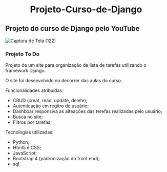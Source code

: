 
# <center/>Projeto-Curso-de-Django<center/>
## Projeto do curso de Django pelo YouTube

![Captura de Tela (122)](https://user-images.githubusercontent.com/103837121/184902803-ed122517-4133-4917-aaeb-f908084ac839.png)

### Projeto To Do 

Projeto de um site para organização de lista de tarefas utilizando o framework Django.

O site foi desenvolvido no decorrer das aulas do curso.

Funcionalidades atribuídas:

- CRUD (creat, read, update, delete);
- Autenticação em regitro de usuário;
- Dashboar responsiva as alteações das terefas realizadas pelo usuário;
- Busca no site;
- Filtros por tarefas;

Tecnologias utilizadas:

- Python;
- Html5 e CSS;
- JavaScript;
- Bootstrap 4 (padronização do front end);
- sql

